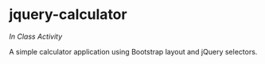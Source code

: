 # jquery-calculator
_In Class Activity_

A simple calculator application using Bootstrap layout and jQuery selectors.
